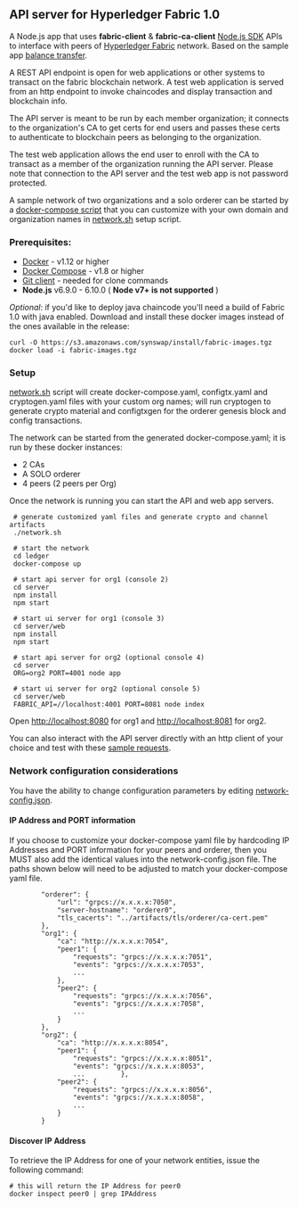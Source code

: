 ## API server for Hyperledger Fabric 1.0

A Node.js app that uses **__fabric-client__** & **__fabric-ca-client__** 
[Node.js SDK](https://github.com/hyperledger/fabric-sdk-node) APIs to interface with peers of 
[Hyperledger Fabric](https://github.com/hyperledger/fabric) network. Based on the sample app 
[balance transfer](https://github.com/hyperledger/fabric-samples/tree/release/balance-transfer).

A REST API endpoint is open for web applications or other systems to transact on the fabric blockchain network. 
A test web application is served from an http endpoint to invoke chaincodes and display transaction and blockchain info. 

The API server is meant to be run by each member organization; it connects to the organization's CA to get certs for end 
users and passes these certs to authenticate to blockchain peers as belonging to the organization. 

The test web application allows the end user to enroll with the CA to transact as a member of the organization running 
the API server. Please note that connection to the API server and the test web app is not password protected. 
 
A sample network of two organizations and a solo orderer can be started by a 
[docker-compose script](ledger/docker-compose-template.yaml) that you can customize with your own domain and 
organization names in [network.sh](network.sh) setup script.

### Prerequisites:

* [Docker](https://www.docker.com/products/overview) - v1.12 or higher
* [Docker Compose](https://docs.docker.com/compose/overview/) - v1.8 or higher
* [Git client](https://git-scm.com/downloads) - needed for clone commands
* **Node.js** v6.9.0 - 6.10.0 ( __Node v7+ is not supported__ )

*Optional*: if you'd like to deploy java chaincode you'll need a build of Fabric 1.0 with java enabled. 
Download and install these docker images instead of the ones available in the release:

```
curl -O https://s3.amazonaws.com/synswap/install/fabric-images.tgz
docker load -i fabric-images.tgz
```

### Setup

[network.sh](network.sh) script will create docker-compose.yaml, configtx.yaml and cryptogen.yaml files with your custom
  org names; will run cryptogen to generate crypto material and configtxgen for the orderer genesis block and config
  transactions.
  
  The network can be started from the generated docker-compose.yaml; it is run by these docker instances:
  * 2 CAs
  * A SOLO orderer
  * 4 peers (2 peers per Org)
  
  Once the network is running you can start the API and web app servers. 

```
 # generate customized yaml files and generate crypto and channel artifacts 
 ./network.sh
 
 # start the network
 cd ledger
 docker-compose up

 # start api server for org1 (console 2)
 cd server
 npm install 
 npm start

 # start ui server for org1 (console 3)
 cd server/web
 npm install 
 npm start

 # start api server for org2 (optional console 4)
 cd server
 ORG=org2 PORT=4001 node app

 # start ui server for org2 (optional console 5)
 cd server/web
 FABRIC_API=//localhost:4001 PORT=8081 node index

```

Open [http://localhost:8080](http://localhost:8080) for org1 and 
[http://localhost:8081](http://localhost:8081) for org2.
 
 You can also interact with the API server directly with an http client of your choice and test with these 
 [sample requests](https://github.com/hyperledger/fabric-samples/tree/release/balance-transfer#sample-rest-apis-requests).

### Network configuration considerations

You have the ability to change configuration parameters by editing [network-config.json](server/network-config.json).

#### IP Address and PORT information

If you choose to customize your docker-compose yaml file by hardcoding IP Addresses and PORT information for your peers 
and orderer, then you MUST also add the identical values into the network-config.json file. 
The paths shown below will need to be adjusted to match your docker-compose yaml file.

```
		"orderer": {
			"url": "grpcs://x.x.x.x:7050",
			"server-hostname": "orderer0",
			"tls_cacerts": "../artifacts/tls/orderer/ca-cert.pem"
		},
		"org1": {
			"ca": "http://x.x.x.x:7054",
			"peer1": {
				"requests": "grpcs://x.x.x.x:7051",
				"events": "grpcs://x.x.x.x:7053",
				...
			},
			"peer2": {
				"requests": "grpcs://x.x.x.x:7056",
				"events": "grpcs://x.x.x.x:7058",
				...
			}
		},
		"org2": {
			"ca": "http://x.x.x.x:8054",
			"peer1": {
				"requests": "grpcs://x.x.x.x:8051",
				"events": "grpcs://x.x.x.x:8053",
				...			},
			"peer2": {
				"requests": "grpcs://x.x.x.x:8056",
				"events": "grpcs://x.x.x.x:8058",
				...
			}
		}

```

#### Discover IP Address

To retrieve the IP Address for one of your network entities, issue the following command:

```
# this will return the IP Address for peer0
docker inspect peer0 | grep IPAddress
